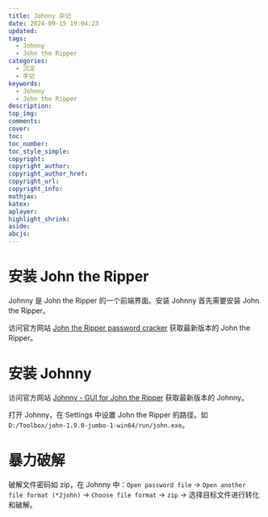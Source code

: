 ```yaml
---
title: Johnny 杂记
date: 2024-09-15 19:04:23
updated:
tags:
  - Johnny
  - John the Ripper
categories:
  - 沉淀
  - 手记
keywords:
  - Johnny
  - John the Ripper
description:
top_img:
comments:
cover:
toc:
toc_number:
toc_style_simple:
copyright:
copyright_author:
copyright_author_href:
copyright_url:
copyright_info:
mathjax:
katex:
aplayer:
highlight_shrink:
aside:
abcjs:
---
```

# 安装 John the Ripper
Johnny 是 John the Ripper 的一个前端界面。安装 Johnny 首先需要安装 John the Ripper。

访问官方网站 [John the Ripper password cracker](https://www.openwall.com/john/) 获取最新版本的 John the Ripper。

# 安装 Johnny

访问官方网站 [Johnny - GUI for John the Ripper](https://openwall.info/wiki/john/johnny) 获取最新版本的 Johnny。

打开 Johnny，在 Settings 中设置 John the Ripper 的路径。如 `D:/Toolbox/john-1.9.0-jumbo-1-win64/run/john.exe`。

# 暴力破解

破解文件密码如 zip，在 Johnny 中：`Open password file` -> `Open another file format (*2john)` -> `Choose file format` -> `zip` -> 选择目标文件进行转化和破解。
